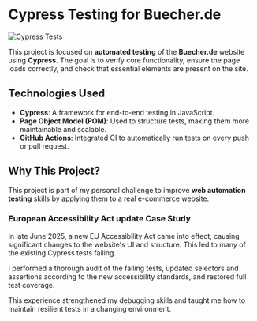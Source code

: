 # Cypress Testing for Buecher.de

![Cypress Tests](https://github.com/novikova-y/cypress-buecher.de/actions/workflows/cypress.yml/badge.svg)

This project is focused on **automated testing** of the **Buecher.de** website using **Cypress**. The goal is to verify core functionality, ensure the page loads correctly, and check that essential elements are present on the site.

## Technologies Used
- **Cypress**: A framework for end-to-end testing in JavaScript.
- **Page Object Model (POM)**: Used to structure tests, making them more maintainable and scalable.
- **GitHub Actions**: Integrated CI to automatically run tests on every push or pull request.

## Why This Project?
This project is part of my personal challenge to improve **web automation testing** skills by applying them to a real e-commerce website.

### European Accessibility Act update Case Study

In late June 2025, a new EU Accessibility Act came into effect, causing significant changes to the website's UI and structure. This led to many of the existing Cypress tests failing.

I performed a thorough audit of the failing tests, updated selectors and assertions according to the new accessibility standards, and restored full test coverage.

This experience strengthened my debugging skills and taught me how to maintain resilient tests in a changing environment.
